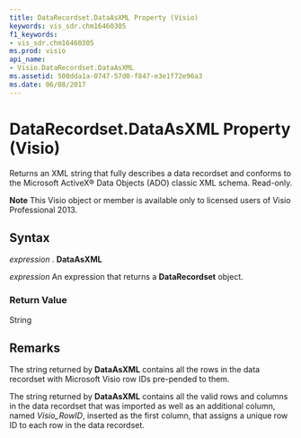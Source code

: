 ```yaml
---
title: DataRecordset.DataAsXML Property (Visio)
keywords: vis_sdr.chm16460305
f1_keywords:
- vis_sdr.chm16460305
ms.prod: visio
api_name:
- Visio.DataRecordset.DataAsXML
ms.assetid: 500dda1a-0747-57d0-f847-e3e1f72e96a3
ms.date: 06/08/2017
---
```



# DataRecordset.DataAsXML Property (Visio)

Returns an XML string that fully describes a data recordset and conforms to the Microsoft ActiveX® Data Objects (ADO) classic XML schema. Read-only.


 **Note**  This Visio object or member is available only to licensed users of Visio Professional 2013.


## Syntax

 _expression_ . **DataAsXML**

 _expression_ An expression that returns a **DataRecordset** object.


### Return Value

String


## Remarks

The string returned by  **DataAsXML** contains all the rows in the data recordset with Microsoft Visio row IDs pre-pended to them.

The string returned by  **DataAsXML** contains all the valid rows and columns in the data recordset that was imported as well as an additional column, named _Visio_RowID_, inserted as the first column, that assigns a unique row ID to each row in the data recordset.


